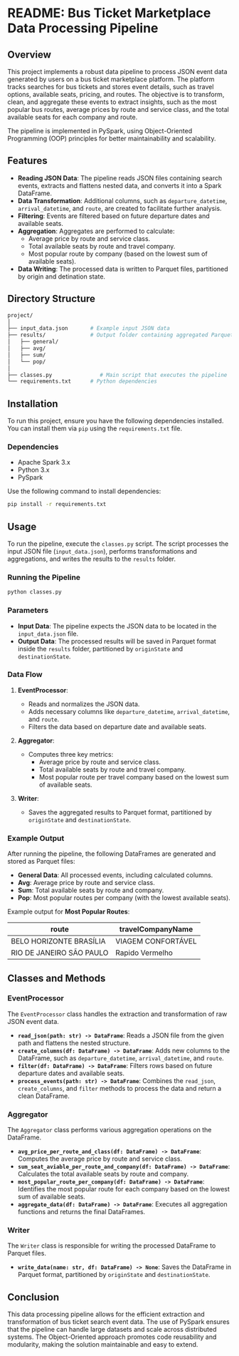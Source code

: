 # README: Bus Ticket Marketplace Data Processing Pipeline

## Overview

This project implements a robust data pipeline to process JSON event data generated by users on a bus ticket marketplace platform. The platform tracks searches for bus tickets and stores event details, such as travel options, available seats, pricing, and routes. The objective is to transform, clean, and aggregate these events to extract insights, such as the most popular bus routes, average prices by route and service class, and the total available seats for each company and route.

The pipeline is implemented in PySpark, using Object-Oriented Programming (OOP) principles for better maintainability and scalability.

## Features

- **Reading JSON Data**: The pipeline reads JSON files containing search events, extracts and flattens nested data, and converts it into a Spark DataFrame.
- **Data Transformation**: Additional columns, such as `departure_datetime`, `arrival_datetime`, and `route`, are created to facilitate further analysis.
- **Filtering**: Events are filtered based on future departure dates and available seats.
- **Aggregation**: Aggregates are performed to calculate:
  - Average price by route and service class.
  - Total available seats by route and travel company.
  - Most popular route by company (based on the lowest sum of available seats).
- **Data Writing**: The processed data is written to Parquet files, partitioned by origin and detination state.

## Directory Structure

```bash
project/
│
├── input_data.json       # Example input JSON data
├── results/              # Output folder containing aggregated Parquet files
│   ├── general/
│   ├── avg/
│   ├── sum/
│   └── pop/
│
├── classes.py               # Main script that executes the pipeline
└── requirements.txt      # Python dependencies
```

## Installation

To run this project, ensure you have the following dependencies installed. You can install them via `pip` using the `requirements.txt` file.

### Dependencies

- Apache Spark 3.x
- Python 3.x
- PySpark

Use the following command to install dependencies:

```bash
pip install -r requirements.txt
```

## Usage

To run the pipeline, execute the `classes.py` script. The script processes the input JSON file (`input_data.json`), performs transformations and aggregations, and writes the results to the `results` folder.

### Running the Pipeline

```bash
python classes.py
```

### Parameters

- **Input Data**: The pipeline expects the JSON data to be located in the `input_data.json` file.
- **Output Data**: The processed results will be saved in Parquet format inside the `results` folder, partitioned by `originState` and `destinationState`.

### Data Flow

1. **EventProcessor**: 
   - Reads and normalizes the JSON data.
   - Adds necessary columns like `departure_datetime`, `arrival_datetime`, and `route`.
   - Filters the data based on departure date and available seats.
   
2. **Aggregator**:
   - Computes three key metrics:
     - Average price by route and service class.
     - Total available seats by route and travel company.
     - Most popular route per travel company based on the lowest sum of available seats.
   
3. **Writer**:
   - Saves the aggregated results to Parquet format, partitioned by `originState` and `destinationState`.

### Example Output

After running the pipeline, the following DataFrames are generated and stored as Parquet files:

- **General Data**: All processed events, including calculated columns.
- **Avg**: Average price by route and service class.
- **Sum**: Total available seats by route and company.
- **Pop**: Most popular routes per company (with the lowest available seats).

Example output for **Most Popular Routes**:

| route                 | travelCompanyName   |
|-----------------------|---------------------|
| BELO HORIZONTE BRASÍLIA | VIAGEM CONFORTÁVEL  |
| RIO DE JANEIRO SÃO PAULO | Rapido Vermelho    |

## Classes and Methods

### EventProcessor

The `EventProcessor` class handles the extraction and transformation of raw JSON event data.

- **`read_json(path: str) -> DataFrame`**: Reads a JSON file from the given path and flattens the nested structure.
- **`create_columns(df: DataFrame) -> DataFrame`**: Adds new columns to the DataFrame, such as `departure_datetime`, `arrival_datetime`, and `route`.
- **`filter(df: DataFrame) -> DataFrame`**: Filters rows based on future departure dates and available seats.
- **`process_events(path: str) -> DataFrame`**: Combines the `read_json`, `create_columns`, and `filter` methods to process the data and return a clean DataFrame.

### Aggregator

The `Aggregator` class performs various aggregation operations on the DataFrame.

- **`avg_price_per_route_and_class(df: DataFrame) -> DataFrame`**: Computes the average price by route and service class.
- **`sum_seat_aviable_per_route_and_company(df: DataFrame) -> DataFrame`**: Calculates the total available seats by route and company.
- **`most_popular_route_per_company(df: DataFrame) -> DataFrame`**: Identifies the most popular route for each company based on the lowest sum of available seats.
- **`aggregate_data(df: DataFrame) -> DataFrame`**: Executes all aggregation functions and returns the final DataFrames.

### Writer

The `Writer` class is responsible for writing the processed DataFrame to Parquet files.

- **`write_data(name: str, df: DataFrame) -> None`**: Saves the DataFrame in Parquet format, partitioned by `originState` and `destinationState`.

## Conclusion

This data processing pipeline allows for the efficient extraction and transformation of bus ticket search event data. The use of PySpark ensures that the pipeline can handle large datasets and scale across distributed systems. The Object-Oriented approach promotes code reusability and modularity, making the solution maintainable and easy to extend.